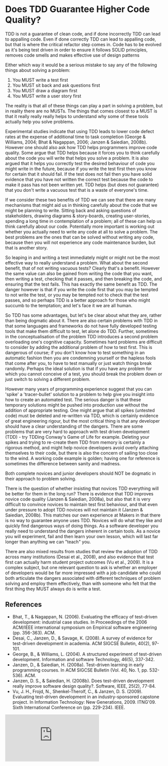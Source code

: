Does TDD Guarantee Higher Code Quality?
======================================

TDD is not a guarantee of clean code, and if done incorrectly TDD can lead to appalling code. Even if done correctly TDD can lead to appalling code, but that is where the critical refactor step comes in. Code has to be evolved as it's being test driven in order to ensure it follows SOLID principles, removes code smells and makes effective use of design patterns

Either which way it would be a serious mistake to say any of the following things about solving a problem:

1. You MUST write a test first
2. You MUST sit back and ask questions first
3. You MUST draw a diagram first
4. You MUST write a user story first

The reality is that all of these things can play a part in solving a problem, but in reality there are no MUSTs. The things that comes closest to a MUST is that it really really really helps to understand why some of these tools actually help you solve problems.

Experimental studies indicate that using TDD leads to lower code defect rates at the expense of additional time to task completion (George & Williams, 2004; Bhat & Nagappan, 2006; Janzen & Saiedian, 2008b). However one should also ask how TDD helps programmers improve code quality. Some argue that TDD helps because it forces you to think carefully about the code you will write that helps you solve a problem. It is also argued that it helps you correctly test the desired behaviour of code you might write in the future, because if you write the test first then you know for certain that it should fail. If the test does not fail then you have solid evidence that you have not written the correct test because the code to make it pass has not been written yet. TDD helps (but does not guarantee) that you don't write a vacuous test that is a waste of everyone's time.

If we consider these two benefits of TDD we can see that there are many mechanisms that might aid us in thinking carefully about the code that we might be planning to write. Sitting back and asking questions of stakeholders, drawing diagrams & story-boards, creating user-stories, spending a long time in contemplation of a problem; all of these can help us think carefully about our code. Potentially more important is working out whether you actually need to write any code at all to solve a problem. The best problems are the ones that can be solved without writing any code, because then you will not experience any code maintenance burden, but that is another story.

So leaping in and writing a test immediately might or might not be the most effective way to really understand a problem. What about the second benefit, that of not writing vacuous tests? Clearly that's a benefit. However the same value can also be gained from writing the code that you want, then writing a test, checking that it passes, and then breaking the code, and ensuring that the test fails. This has exactly the same benefit as TDD. The danger however is that if you write the code first that you may be tempted to not write the test, or you may be tempted not to check that the test passes, and so perhaps TDD is a better approach for those who might succumb to the temptation; and let's face it we are all human.

So TDD has some advantages, but let's be clear about what they are, rather than being dogmatic about it. There are also certain problems with TDD in that some languages and frameworks do not have fully developed testing tools that make them difficult to test, let alone do TDD. Further, sometimes in the conceptualisation of the problem TDD introduces a second problem overloading one's cognitive capacity. Sometimes hard problems are difficult to consider by adding the additional problem of how to test first. This is dangerous of course; if you don't know how to test something in an automatic fashion then you are condemning yourself or the hapless fools that come after you, to have to test manually or just watch things break randomly. Perhaps the ideal solution is that if you have any problem for which you cannot conceive of a test, you should break the problem down or just switch to solving a different problem.

However many years of programming experience suggest that you can 'spike' a 'tracer-bullet' solution to a problem to help give you insight into how to create an automated test. The serious danger is that these temporary solutions might be pushed into production use without the addition of appropriate testing. One might argue that all spikes (untested code) must be deleted and re-written via TDD, which is certainly evidence of great engineering rigour, but the most critical thing is that any developer should have a clear understanding of the dangers. There are some problems that are very hard to approach with test driven development (TDD) - try TDDing Conway's Game of Life for example. Deleting your spikes and trying to re-create them TDD from memory is certainly a rigorous method, and might help novice developers avoid overly attaching themselves to their code, but there is also the concern of sailing too close to the wind. A working code example is golden; having one for reference is sometimes the difference between sanity and madness.

Both complete novices and junior developers should NOT be dogmatic in their approach to problem solving.

There is the question of whether insisting that novices TDD everything will be better for them in the long run? There is evidence that TDD improves novice code quality (Janzen & Saiedian, 2008a), but also that it is very difficult to convince novices to maintain test first behaviour, and that even under pressure to adopt TDD novices will not maintain it (Janzen & Saiedian, 2008b). This matches our own experience at Makers in that there is no way to guarantee anyone uses TDD. Novices will do what they like and quickly find dangerous ways of doing things. As a software developer you really need to understand the dangers inherent in certain tools. As a novice you will experiment, fail and then learn your own lesson, which will last far longer than anything we can "teach" you.

There are also mixed results from studies that review the adoption of TDD across many institutions (Desai et al., 2008), and also evidence that test first can actually harm student project outcomes (Vu et al., 2009). It is a complex subject, but one relevant question to ask is whether an employer of developers would be far more impressed with a job candidate who could both articulate the dangers associated with different techniques of problem solving and employ them effectively, than with someone who felt that the first thing they MUST always do is write a test.

References
-------

* Bhat, T., & Nagappan, N. (2006). Evaluating the efficacy of test-driven development: industrial case studies. In Proceedings of the 2006 ACM/IEEE international symposium on Empirical software engineering (pp. 356-363). ACM.
* Desai, C., Janzen, D., & Savage, K. (2008). A survey of evidence for test-driven development in academia. ACM SIGCSE Bulletin, 40(2), 97-101.
* George, B., & Williams, L. (2004). A structured experiment of test-driven development. Information and software Technology, 46(5), 337-342.
* Janzen, D., & Saiedian, H. (2008a). Test-driven learning in early programming courses. In ACM SIGCSE Bulletin (Vol. 40, No. 1, pp. 532-536). ACM.
* Janzen, D. S., & Saiedian, H. (2008b). Does test-driven development really improve software design quality?. Software, IEEE, 25(2), 77-84.
* Vu, J. H., Frojd, N., Shenkel-Therolf, C., & Janzen, D. S. (2009). Evaluating test-driven development in an industry-sponsored capstone project. In Information Technology: New Generations, 2009. ITNG'09. Sixth International Conference on (pp. 229-234). IEEE.


![Tracking pixel](https://githubanalytics.herokuapp.com/course/pills/tdd_quality_discussion.md)
